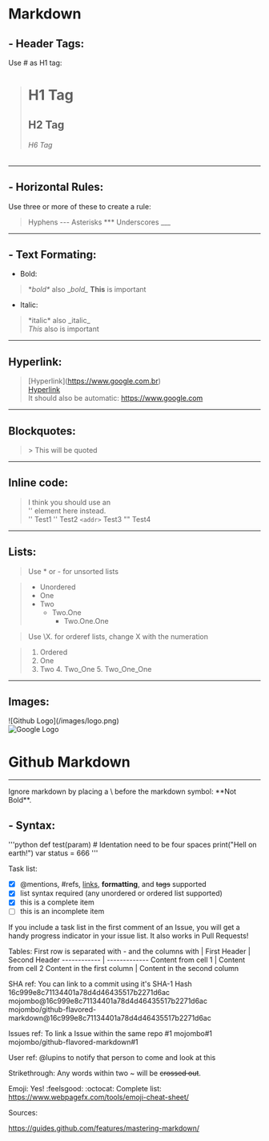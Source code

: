 # Markdown

## - Header Tags:

Use # as H1 tag:

> # H1 Tag
> ## H2 Tag
> ###### H6 Tag

---

## - Horizontal Rules:

Use three or more of these to create a rule:

> Hyphens \--- 
> Asterisks \*** 
> Underscores \___ 

---

## - Text Formating:

* Bold:
> \**bold\** also \__bold\__ 
> **This** is important 

* Italic:
> \*italic\* also \_italic_  
> *This* also is important

---

## Hyperlink:
> \[Hyperlink\](https://www.google.com.br)  
> [Hyperlink](https://www.google.com.br)  
> It should also be automatic: https://www.google.com

---

## Blockquotes:
> \> This will be quoted

---

## Inline code:
> I think you should use an  
> '<addr>' element here instead.  
> '<addr>' Test1
> '<addr>' Test2
> `<addr>` Test3
> "<addr>" Test4

---

## Lists:

> Use \* or \- for unsorted lists

> * Unordered
> * One
> * Two
>    * Two.One
>      * Two.One.One

> Use \X. for orderef lists, change X with the numeration

> 1. Ordered
> 2. One
> 3. Two
>     4. Two_One 
>         5. Two_One_One

---

## Images:

!\[Github Logo](/images/logo.png)  
![Google Logo](https://i.imgur.com/jCxpBrW.jpg)

# Github Markdown

---

Ignore markdown by placing a \ before the markdown symbol: \*\*Not Bold\*\*.  

## - Syntax:
'''python
def test(param)
    # Identation need to be four spaces
    print("Hell on earth!")
    var status = 666
'''

Task list:
- [x] @mentions, #refs, [links](), **formatting**, and <del>tags</del> supported
- [x] list syntax required (any unordered or ordered list supported)
- [x] this is a complete item
- [ ] this is an incomplete item

If you include a task list in the first comment of an Issue, you will get a handy progress indicator in your issue list. It also works in Pull Requests!

Tables:
First row is separated with - and the columns with |
First Header | Second Header
------------ | -------------
Content from cell 1 | Content from cell 2
Content in the first column | Content in the second column

SHA ref:
You can link to a commit using it's SHA-1 Hash
16c999e8c71134401a78d4d46435517b2271d6ac
mojombo@16c999e8c71134401a78d4d46435517b2271d6ac
mojombo/github-flavored-markdown@16c999e8c71134401a78d4d46435517b2271d6ac

Issues ref:
To link a Issue within the same repo
#1
mojombo#1
mojombo/github-flavored-markdown#1

User ref:
@lupins to notify that person to come and look at this

Strikethrough:
Any words within two ~ will be ~~crossed out~~.

Emoji:
Yes! :feelsgood: :octocat:
Complete list: https://www.webpagefx.com/tools/emoji-cheat-sheet/

Sources:

https://guides.github.com/features/mastering-markdown/

